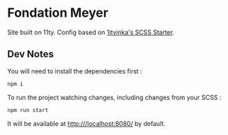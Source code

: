 # Fondation Meyer

Site built on 11ty. Config based on [1itvinka's SCSS Starter](https://github.com/1itvinka/11ty-scss-starter).

## Dev Notes

You will need to install the dependencies first : 

```sh
npm i
```

To run the project watching changes, including changes from your SCSS :

```sh
npm run start
```

It will be available at [http:///localhost:8080/](http://localhost:8080/) by default.
